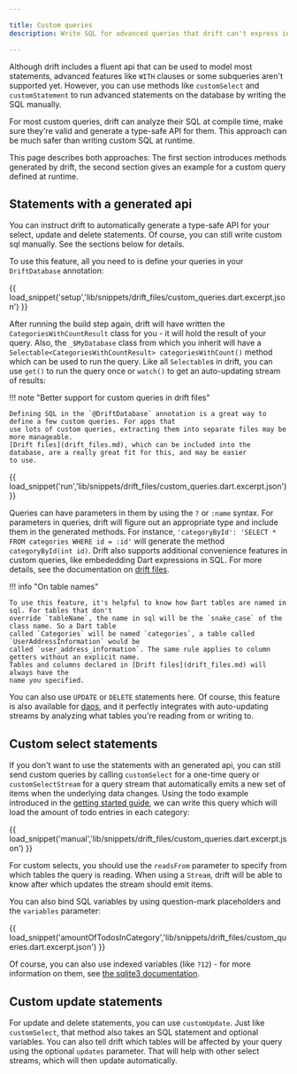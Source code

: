 ```yaml
---

title: Custom queries
description: Write SQL for advanced queries that drift can't express in Dart yet.

---
```




Although drift includes a fluent api that can be used to model most statements, advanced
features like `WITH` clauses or some subqueries aren't supported yet.
However, you can use methods like `customSelect` and `customStatement` to run advanced
statements on the database by writing the SQL manually.

For most custom queries, drift can analyze their SQL at compile time, make sure they're valid
and generate a type-safe API for them.
This approach can be much safer than writing custom SQL at runtime.

This page describes both approaches: The first section introduces methods generated by drift,
the second section gives an example for a custom query defined at runtime.

## Statements with a generated api

You can instruct drift to automatically generate a type-safe
API for your select, update and delete statements. Of course, you can still write custom
sql manually. See the sections below for details.

To use this feature, all you need to is define your queries in your `DriftDatabase` annotation:

{{ load_snippet('setup','lib/snippets/drift_files/custom_queries.dart.excerpt.json') }}

After running the build step again, drift will have written the `CategoriesWithCountResult` class for you -
it will hold the result of your query. Also, the `_$MyDatabase` class from which you inherit will have a
`Selectable<CategoriesWithCountResult> categoriesWithCount()` method which can be used to run the query.
Like all `Selectable`s in drift, you can use `get()` to run the query once or `watch()` to get an auto-updating
stream of results:

!!! note "Better support for custom queries in drift files"

    
    Defining SQL in the `@DriftDatabase` annotation is a great way to define a few custom queries. For apps that
    use lots of custom queries, extracting them into separate files may be more manageable.
    [Drift files](drift_files.md), which can be included into the database, are a really great fit for this, and may be easier
    to use.
    



{{ load_snippet('run','lib/snippets/drift_files/custom_queries.dart.excerpt.json') }}

Queries can have parameters in them by using the `?` or `:name` syntax. For parameters in queries,
drift will figure out an appropriate type and include them in the generated methods. For instance,
`'categoryById': 'SELECT * FROM categories WHERE id = :id'` will generate the method `categoryById(int id)`.
Drift also supports additional convenience features in custom queries, like embededding Dart expressions in
SQL. For more details, see the documentation on [drift files](drift_files.md).

!!! info "On table names"

    
    To use this feature, it's helpful to know how Dart tables are named in sql. For tables that don't
    override `tableName`, the name in sql will be the `snake_case` of the class name. So a Dart table
    called `Categories` will be named `categories`, a table called `UserAddressInformation` would be
    called `user_address_information`. The same rule applies to column getters without an explicit name.
    Tables and columns declared in [Drift files](drift_files.md) will always have the
    name you specified.
    



You can also use `UPDATE` or `DELETE` statements here. Of course, this feature is also available for
[daos](../dart_api/daos.md),
and it perfectly integrates with auto-updating streams by analyzing what tables you're reading from or
writing to.

## Custom select statements
If you don't want to use the statements with an generated api, you can
still send custom queries by calling `customSelect` for a one-time query or
`customSelectStream` for a query stream that automatically emits a new set of items when
the underlying data changes. Using the todo example introduced in the
[getting started guide](../setup.md), we can
write this query which will load the amount of todo entries in each category:

{{ load_snippet('manual','lib/snippets/drift_files/custom_queries.dart.excerpt.json') }}

For custom selects, you should use the `readsFrom` parameter to specify from which tables the query is
reading. When using a `Stream`, drift will be able to know after which updates the stream should emit
items.

You can also bind SQL variables by using question-mark placeholders and the `variables` parameter:

{{ load_snippet('amountOfTodosInCategory','lib/snippets/drift_files/custom_queries.dart.excerpt.json') }}


Of course, you can also use indexed variables (like `?12`) - for more information on them, see
[the sqlite3 documentation](https://sqlite.org/lang_expr.html#varparam).

## Custom update statements
For update and delete statements, you can use `customUpdate`. Just like `customSelect`, that method
also takes an SQL statement and optional variables. You can also tell drift which tables will be
affected by your query using the optional `updates` parameter. That will help with other select
streams, which will then update automatically.
